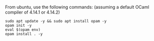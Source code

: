 From ubuntu, use the following commands:
(assuming a default OCaml compiler of 4.14.1 or 4.14.2)

    sudo apt update -y && sudo apt install opam -y
    opam init -y
    eval $(opam env)
    opam install . -y
